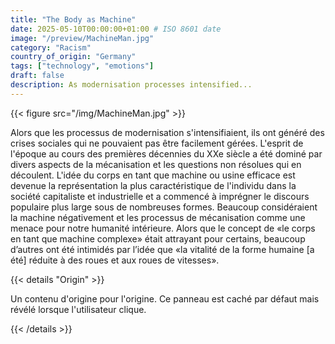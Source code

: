 ```yaml
---
title: "The Body as Machine"
date: 2025-05-10T00:00:00+01:00 # ISO 8601 date
image: "/preview/MachineMan.jpg"
category: "Racism"
country_of_origin: "Germany"
tags: ["technology", "emotions"]
draft: false
description: As modernisation processes intensified...
---
```




{{< figure src="/img/MachineMan.jpg" >}}

Alors que les processus de modernisation s'intensifiaient, ils ont généré des crises sociales qui ne pouvaient pas être facilement gérées. L'esprit de l'époque au cours des premières décennies du XXe siècle a été dominé par divers aspects de la mécanisation et les questions non résolues qui en découlent. L'idée du corps en tant que machine ou usine efficace est devenue la représentation la plus caractéristique de l'individu dans la société capitaliste et industrielle et a commencé à imprégner le discours populaire plus large sous de nombreuses formes. Beaucoup considéraient la machine négativement et les processus de mécanisation comme une menace pour notre humanité intérieure. Alors que le concept de «le corps en tant que machine complexe» était attrayant pour certains, beaucoup d’autres ont été intimidés par l’idée que «la vitalité de la forme humaine [a été] réduite à des roues et aux roues de vitesses».

{{< details "Origin" >}}

Un contenu d'origine pour l'origine. Ce panneau est caché par défaut mais révélé lorsque l'utilisateur clique.

{{< /details >}}

